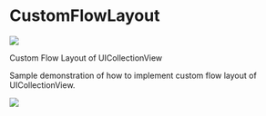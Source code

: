 # CustomFlowLayout

<img src="https://img.shields.io/badge/language-swift3.2-green.svg?style=flat">

Custom Flow Layout of UICollectionView 


Sample demonstration of how to implement custom flow layout of UICollectionView.

<img src = "https://github.com/techphantcg/CustomFlowLayout/blob/master/customFlowLayout.gif">
